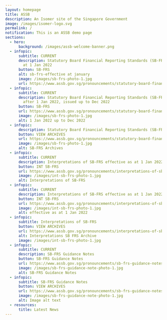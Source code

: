 ```yaml
---
layout: homepage
title: ASSB
description: An Isomer site of the Singapore Government
image: /images/isomer-logo.svg
permalink: /
notification: This is an ASSB demo page
sections:
  - hero:
      background: /images/assb-welcome-banner.png
  - infopic:
      subtitle: CURRENT
      description: Statutory Board Financial Reporting Standards (SB-FRS) effective as
        at 1 Jan 2022
      button: SB-FRS
      alt: sb-frs-effective at january
      image: /images/sb-frs-photo-1.jpg
      url: https://www.assb.gov.sg/pronouncements/statutory-board-financial-reporting-standards-(sb-frs)/current/sb-frs-(effective-as-at-1-january-2022)
  - infopic:
      subtitle: CURRENT
      description: Statutory Board Financial Reporting Standards (SB-FRS) effective
        after 1 Jan 2022, issued up to Dec 2022
      button: SB-FRS
      url: https://www.assb.gov.sg/pronouncements/statutory-board-financial-reporting-standards-(sb-frs)/current/sb-frs-(effective-after-1-january-2022-issued-up-to-december-2022)
      image: /images/sb-frs-photo-1.jpg
      alt: 1 Jan 2022 up to Dec 2022
  - infopic:
      description: Statutory Board Financial Reporting Standards (SB-FRS)
      button: VIEW ARCHIVES
      url: https://www.assb.gov.sg/pronouncements/statutory-board-financial-reporting-standards-(sb-frs)/archives
      image: /images/sb-frs-photo-1.jpg
      alt: SB-FRS Archives
  - infopic:
      subtitle: CURRENT
      description: Interpretations of SB-FRS effective as at 1 Jan 2022
      button: INT SB-FRS
      url: https://www.assb.gov.sg/pronouncements/interpretations-of-sb-frs/current/int-sb-frs-(effective-as-at-1-january-2022)
      image: /images/int-sb-frs-photo-1.jpg
      alt: Interpretations of SB-FRS
  - infopic:
      subtitle: CURRENT
      description: Interpretations of SB-FRS effective as at 1 Jan 2022
      button: INT SB-FRS
      url: https://www.assb.gov.sg/pronouncements/interpretations-of-sb-frs/current/int-sb-frs-(effective-as-at-1-january-2022)
      image: /images/int-sb-frs-photo-1.jpg
      alt: effective as at 1 Jan 2022
  - infopic:
      subtitle: Interpretations of SB-FRS
      button: VIEW ARCHIVES
      url: https://www.assb.gov.sg/pronouncements/interpretations-of-sb-frs/archives
      alt: Interpretations SB FRS Archive
      image: /images/int-sb-frs-photo-1.jpg
  - infopic:
      subtitle: CURRENT
      description: SB-FRS Guidance Notes
      button: SB-FRS Guidance Notes
      url: https://www.assb.gov.sg/pronouncements/sb-frs-guidance-notes/current
      image: /images/sb-frs-guidance-note-photo-1.jpg
      alt: SB-FRS Guidance Notes
  - infopic:
      subtitle: SB-FRS Guidance Notes
      button: VIEW ARCHIVES
      url: https://www.assb.gov.sg/pronouncements/sb-frs-guidance-notes/archives
      image: /images/sb-frs-guidance-note-photo-1.jpg
      alt: Image alt text
  - resources:
      title: Latest News
---
```


